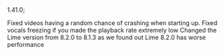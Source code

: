 1.41.0;

Fixed videos having a random chance of crashing when starting up.
Fixed vocals freezing if you made the playback rate extremely low
Changed the Lime version from 8.2.0 to 8.1.3 as we found out Lime 8.2.0 has worse performance